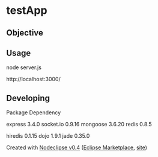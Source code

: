 # testApp

## Objective



## Usage
node server.js

http://localhost:3000/


## Developing

Package Dependency

express 3.4.0
socket.io 0.9.16
mongoose 3.6.20
redis 0.8.5

hiredis 0.1.15
dojo 1.9.1
jade 0.35.0


Created with [Nodeclipse v0.4](https://github.com/Nodeclipse/nodeclipse-1)
 ([Eclipse Marketplace](http://marketplace.eclipse.org/content/nodeclipse), [site](http://www.nodeclipse.org))   
